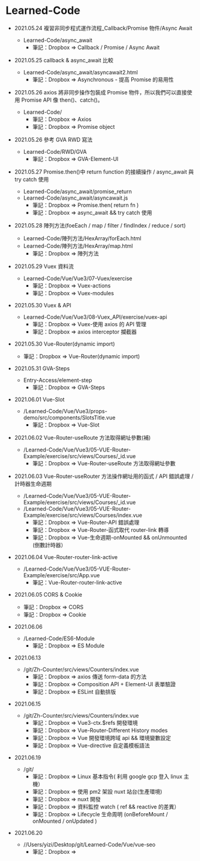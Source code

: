 # Learned-Code

- 2021.05.24 複習非同步程式運作流程\_Callback/Promise 物件/Async Await
  - Learned-Code/async_await
    - 筆記：Dropbox => Callback / Promise / Async Await
- 2021.05.25 callback & async_await 比較
  - Learned-Code/async_await/asyncawait2.html
    - 筆記：Dropbox => Asynchronous - 提高 Promise 的易用性
- 2021.05.26 axios 將非同步操作包裝成 Promise 物件，所以我們可以直接使用 Promise API 像 then()、catch()。
  - Learned-Code/
    - 筆記：Dropbox => Axios
    - 筆記：Dropbox => Promise object
- 2021.05.26 參考 GVA RWD 寫法
  - Learned-Code/RWD/GVA
    - 筆記：Dropbox => GVA-Element-UI
- 2021.05.27 Promise.then()中 return function 的接續操作 / async_await 與 try catch 使用

  - Learned-Code/async_await/promise_return
  - Learned-Code/async_await/asyncawait.js
    - 筆記：Dropbox => Promise.then( return fn )
    - 筆記：Dropbox => async_await && try catch 使用

- 2021.05.28 陣列方法(foeEach / map / filter / findIndex / reduce / sort)

  - Learned-Code/陣列方法/HexArray/forEach.html
  - Learned-Code/陣列方法/HexArray/map.html
    - 筆記：Dropbox => 陣列方法

- 2021.05.29 Vuex 資料流

  - Learned-Code/Vue/Vue3/07-Vuex/exercise
    - 筆記：Dropbox => Vuex-actions
    - 筆記：Dropbox => Vuex-modules

- 2021.05.30 Vuex & API

  - Learned-Code/Vue/Vue3/08-Vuex_API/exercise/vuex-api
    - 筆記：Dropbox => Vuex-使用 axios 的 API 管理
    - 筆記：Dropbox => axios interceptor 攔截器

- 2021.05.30 Vue-Router(dynamic import)

  - 筆記：Dropbox => Vue-Router(dynamic import)

- 2021.05.31 GVA-Steps

  - Entry-Access/element-step
    - 筆記：Dropbox => GVA-Steps

- 2021.06.01 Vue-Slot

  - /Learned-Code/Vue/Vue3/props-demo/src/components/SlotsTitle.vue
    - 筆記：Dropbox => Vue-Slot

- 2021.06.02 Vue-Router-useRoute 方法取得網址參數(補)

  - /Learned-Code/Vue/Vue3/05-VUE-Router-Example/exercise/src/views/Courses/\_id.vue
    - 筆記：Dropbox => Vue-Router-useRoute 方法取得網址參數

- 2021.06.03 Vue-Router-useRouter 方法操作網址用的函式 / API 錯誤處理 / 計時器生命週期

  - /Learned-Code/Vue/Vue3/05-VUE-Router-Example/exercise/src/views/Courses/\_id.vue
  - /Learned-Code/Vue/Vue3/05-VUE-Router-Example/exercise/src/views/Courses/index.vue
    - 筆記：Dropbox => Vue-Router-API 錯誤處理
    - 筆記：Dropbox => Vue-Router-函式取代 router-link 轉導
    - 筆記：Dropbox => Vue-生命週期-onMounted && onUnmounted (倒數計時器）

- 2021.06.04 Vue-Router-router-link-active

  - /Learned-Code/Vue/Vue3/05-VUE-Router-Example/exercise/src/App.vue
    - 筆記：Vue-Router-router-link-active

- 2021.06.05 CORS & Cookie

  - 筆記：Dropbox => CORS
  - 筆記：Dropbox => Cookie

- 2021.06.06

  - /Learned-Code/ES6-Module
    - 筆記：Dropbox => ES Module

- 2021.06.13

  - /git/Zh-Counter/src/views/Counters/index.vue
    - 筆記：Dropbox => axios 傳送 form-data 的方法
    - 筆記：Dropbox => Composition API + Element-UI 表單驗證
    - 筆記：Dropbox => ESLint 自動排版

- 2021.06.15

  - /git/Zh-Counter/src/views/Counters/index.vue
    - 筆記：Dropbox => Vue3-ctx.$refs 開發環境
    - 筆記：Dropbox => Vue-Router-Different History modes
    - 筆記：Dropbox => Vue 開發環境跨域 api && 環境變數設定
    - 筆記：Dropbox => Vue-directive 自定義模板語法

- 2021.06.19

  - /git/
    - 筆記：Dropbox => Linux 基本指令( 利用 google gcp 登入 linux 主機）
    - 筆記：Dropbox => 使用 pm2 架設 nuxt 站台(生產環境)
    - 筆記：Dropbox => nuxt 開發
    - 筆記：Dropbox => 資料監控 watch ( ref && reactive 的差異）
    - 筆記：Dropbox => Lifecycle 生命周明 (onBeforeMount / onMounted / onUpdated )

- 2021.06.20
  - //Users/yizi/Desktop/git/Learned-Code/Vue/vue-seo
    - 筆記：Dropbox =>
